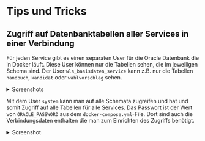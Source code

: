 # Tips und Tricks

## Zugriff auf Datenbanktabellen aller Services in einer Verbindung

Für jeden Service gibt es einen separaten User für die Oracle Datenbank die in Docker läuft. Diese User können
nur die Tabellen sehen, die im jeweiligen Schema sind. Der User `wls_basisdaten_service` kann
z.B. nur die Tabellen `handbuch`, `kandidat` oder `wahlvorschlag` sehen.

<details>

<summary>Screenshots</summary>

![mehrere Schemata ausgewählt](/tipsAndTricks/MultipleSchemasSelected.png)  
*Auch wenn mehrere Schemata ausgewählt sind ...*

![nur Basisdatenservicetabellen sichtbar](/tipsAndTricks/OnlyBasisdatenServiceTablesAccessible.png)  
*so sieht man doch nur die Tabellen zum Basisdatenservice*

</details>

Mit dem User `system` kann man auf alle Schemata zugreifen und hat und somit Zugriff auf alle Tabellen für alle
Services. Das Passwort ist der Wert von `ORACLE_PASSWORD` aus dem `docker-compose.yml`-File. Dort sind auch die
Verbindungsdaten enthalten die man zum Einrichten des Zugriffs benötigt.

<details>

<summary>Screenshot</summary>

![Tabellen zu allen Services sind verfügbar](/tipsAndTricks/MutlipleSchemasAccessible.png)  
*so sieht man doch nur die Tabellen zum Basisdatenservice*

</details>